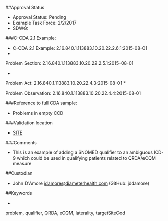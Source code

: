 ##Approval Status 

* Approval Status: Pending
* Example Task Force: 2/2/2017
* SDWG: 

###C-CDA 2.1 Example: 


* C-CDA 2.1 Example: 2.16.840.1.113883.10.20.22.2.6.1:2015-08-01
* 

Problem Section: 2.16.840.1.113883.10.20.22.2.5.1:2015-08-01 

* 
Problem Act: 2.16.840.1.113883.10.20.22.4.3:2015-08-01 
* 

Problem Observation: 2.16.840.1.113883.10.20.22.4.4:2015-08-01


###Reference to full CDA sample:
* Problems in empty CCD



###Validation location

* [SITE](https://sitenv.org/c-cda-validator)

###Comments

* This is an example of adding a SNOMED qualifier to an ambiguous ICD-9 which could be used in qualifying patients related to QRDA/eCQM measure


##Custodian


* John D'Amore jdamore@diameterhealth.com (GitHub: jddamore)



##Keywords

* 
problem, qualifier, QRDA, eCQM, laterality, targetSiteCod